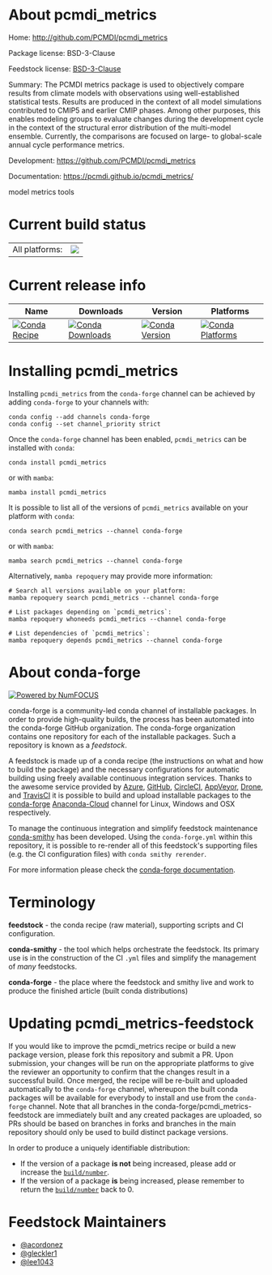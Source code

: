 About pcmdi_metrics
===================

Home: http://github.com/PCMDI/pcmdi_metrics

Package license: BSD-3-Clause

Feedstock license: [BSD-3-Clause](https://github.com/conda-forge/pcmdi_metrics-feedstock/blob/main/LICENSE.txt)

Summary: The PCMDI metrics package is used to objectively compare results from climate models with observations using well-established statistical tests. Results are produced in the context of all model simulations contributed to CMIP5 and earlier CMIP phases. Among other purposes, this enables modeling groups to evaluate changes during the development cycle in the context of the structural error distribution of the multi-model ensemble. Currently, the comparisons are focused on large- to global-scale annual cycle performance metrics.

Development: https://github.com/PCMDI/pcmdi_metrics

Documentation: https://pcmdi.github.io/pcmdi_metrics/

model metrics tools

Current build status
====================


<table><tr><td>All platforms:</td>
    <td>
      <a href="https://dev.azure.com/conda-forge/feedstock-builds/_build/latest?definitionId=14881&branchName=main">
        <img src="https://dev.azure.com/conda-forge/feedstock-builds/_apis/build/status/pcmdi_metrics-feedstock?branchName=main">
      </a>
    </td>
  </tr>
</table>

Current release info
====================

| Name | Downloads | Version | Platforms |
| --- | --- | --- | --- |
| [![Conda Recipe](https://img.shields.io/badge/recipe-pcmdi_metrics-green.svg)](https://anaconda.org/conda-forge/pcmdi_metrics) | [![Conda Downloads](https://img.shields.io/conda/dn/conda-forge/pcmdi_metrics.svg)](https://anaconda.org/conda-forge/pcmdi_metrics) | [![Conda Version](https://img.shields.io/conda/vn/conda-forge/pcmdi_metrics.svg)](https://anaconda.org/conda-forge/pcmdi_metrics) | [![Conda Platforms](https://img.shields.io/conda/pn/conda-forge/pcmdi_metrics.svg)](https://anaconda.org/conda-forge/pcmdi_metrics) |

Installing pcmdi_metrics
========================

Installing `pcmdi_metrics` from the `conda-forge` channel can be achieved by adding `conda-forge` to your channels with:

```
conda config --add channels conda-forge
conda config --set channel_priority strict
```

Once the `conda-forge` channel has been enabled, `pcmdi_metrics` can be installed with `conda`:

```
conda install pcmdi_metrics
```

or with `mamba`:

```
mamba install pcmdi_metrics
```

It is possible to list all of the versions of `pcmdi_metrics` available on your platform with `conda`:

```
conda search pcmdi_metrics --channel conda-forge
```

or with `mamba`:

```
mamba search pcmdi_metrics --channel conda-forge
```

Alternatively, `mamba repoquery` may provide more information:

```
# Search all versions available on your platform:
mamba repoquery search pcmdi_metrics --channel conda-forge

# List packages depending on `pcmdi_metrics`:
mamba repoquery whoneeds pcmdi_metrics --channel conda-forge

# List dependencies of `pcmdi_metrics`:
mamba repoquery depends pcmdi_metrics --channel conda-forge
```


About conda-forge
=================

[![Powered by
NumFOCUS](https://img.shields.io/badge/powered%20by-NumFOCUS-orange.svg?style=flat&colorA=E1523D&colorB=007D8A)](https://numfocus.org)

conda-forge is a community-led conda channel of installable packages.
In order to provide high-quality builds, the process has been automated into the
conda-forge GitHub organization. The conda-forge organization contains one repository
for each of the installable packages. Such a repository is known as a *feedstock*.

A feedstock is made up of a conda recipe (the instructions on what and how to build
the package) and the necessary configurations for automatic building using freely
available continuous integration services. Thanks to the awesome service provided by
[Azure](https://azure.microsoft.com/en-us/services/devops/), [GitHub](https://github.com/),
[CircleCI](https://circleci.com/), [AppVeyor](https://www.appveyor.com/),
[Drone](https://cloud.drone.io/welcome), and [TravisCI](https://travis-ci.com/)
it is possible to build and upload installable packages to the
[conda-forge](https://anaconda.org/conda-forge) [Anaconda-Cloud](https://anaconda.org/)
channel for Linux, Windows and OSX respectively.

To manage the continuous integration and simplify feedstock maintenance
[conda-smithy](https://github.com/conda-forge/conda-smithy) has been developed.
Using the ``conda-forge.yml`` within this repository, it is possible to re-render all of
this feedstock's supporting files (e.g. the CI configuration files) with ``conda smithy rerender``.

For more information please check the [conda-forge documentation](https://conda-forge.org/docs/).

Terminology
===========

**feedstock** - the conda recipe (raw material), supporting scripts and CI configuration.

**conda-smithy** - the tool which helps orchestrate the feedstock.
                   Its primary use is in the construction of the CI ``.yml`` files
                   and simplify the management of *many* feedstocks.

**conda-forge** - the place where the feedstock and smithy live and work to
                  produce the finished article (built conda distributions)


Updating pcmdi_metrics-feedstock
================================

If you would like to improve the pcmdi_metrics recipe or build a new
package version, please fork this repository and submit a PR. Upon submission,
your changes will be run on the appropriate platforms to give the reviewer an
opportunity to confirm that the changes result in a successful build. Once
merged, the recipe will be re-built and uploaded automatically to the
`conda-forge` channel, whereupon the built conda packages will be available for
everybody to install and use from the `conda-forge` channel.
Note that all branches in the conda-forge/pcmdi_metrics-feedstock are
immediately built and any created packages are uploaded, so PRs should be based
on branches in forks and branches in the main repository should only be used to
build distinct package versions.

In order to produce a uniquely identifiable distribution:
 * If the version of a package **is not** being increased, please add or increase
   the [``build/number``](https://docs.conda.io/projects/conda-build/en/latest/resources/define-metadata.html#build-number-and-string).
 * If the version of a package **is** being increased, please remember to return
   the [``build/number``](https://docs.conda.io/projects/conda-build/en/latest/resources/define-metadata.html#build-number-and-string)
   back to 0.

Feedstock Maintainers
=====================

* [@acordonez](https://github.com/acordonez/)
* [@gleckler1](https://github.com/gleckler1/)
* [@lee1043](https://github.com/lee1043/)

